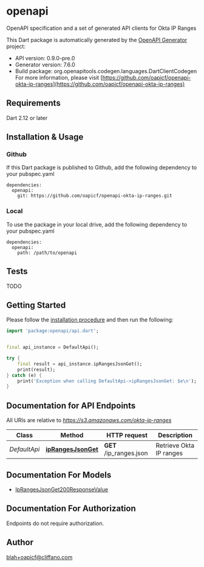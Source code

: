 # openapi
OpenAPI specification and a set of generated API clients for Okta IP Ranges

This Dart package is automatically generated by the [OpenAPI Generator](https://openapi-generator.tech) project:

- API version: 0.9.0-pre.0
- Generator version: 7.6.0
- Build package: org.openapitools.codegen.languages.DartClientCodegen
For more information, please visit [https://github.com/oapicf/openapi-okta-ip-ranges](https://github.com/oapicf/openapi-okta-ip-ranges)

## Requirements

Dart 2.12 or later

## Installation & Usage

### Github
If this Dart package is published to Github, add the following dependency to your pubspec.yaml
```
dependencies:
  openapi:
    git: https://github.com/oapicf/openapi-okta-ip-ranges.git
```

### Local
To use the package in your local drive, add the following dependency to your pubspec.yaml
```
dependencies:
  openapi:
    path: /path/to/openapi
```

## Tests

TODO

## Getting Started

Please follow the [installation procedure](#installation--usage) and then run the following:

```dart
import 'package:openapi/api.dart';


final api_instance = DefaultApi();

try {
    final result = api_instance.ipRangesJsonGet();
    print(result);
} catch (e) {
    print('Exception when calling DefaultApi->ipRangesJsonGet: $e\n');
}

```

## Documentation for API Endpoints

All URIs are relative to *https://s3.amazonaws.com/okta-ip-ranges*

Class | Method | HTTP request | Description
------------ | ------------- | ------------- | -------------
*DefaultApi* | [**ipRangesJsonGet**](doc//DefaultApi.md#iprangesjsonget) | **GET** /ip_ranges.json | Retrieve Okta IP ranges


## Documentation For Models

 - [IpRangesJsonGet200ResponseValue](doc//IpRangesJsonGet200ResponseValue.md)


## Documentation For Authorization

Endpoints do not require authorization.


## Author

blah+oapicf@cliffano.com

